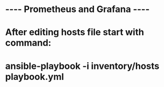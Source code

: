 # ---- Prometheus and Grafana ----

# After editing hosts file start with command:

# ansible-playbook -i inventory/hosts playbook.yml
